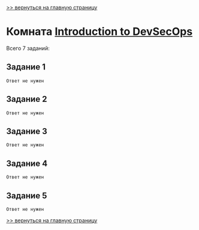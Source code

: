 [>> вернуться на главную страницу](https://github.com/BEPb/tryhackme/blob/master/README.md)

# Комната [Introduction to DevSecOps](https://tryhackme.com/r/room/introductiontodevsecops) 

Всего 7 заданий:
## Задание 1

```commandline
Ответ не нужен
```

## Задание 2

```commandline
Ответ не нужен
```

## Задание 3

```commandline
Ответ не нужен
```

## Задание 4

```commandline
Ответ не нужен
```

## Задание 5

```commandline
Ответ не нужен
```

[>> вернуться на главную страницу](https://github.com/BEPb/tryhackme/blob/master/README.md)